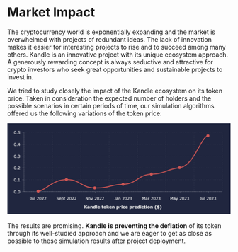 # Market Impact

The cryptocurrency world is exponentially expanding and
the market is overwhelmed with projects of redundant
ideas. The lack of innovation makes it easier for interesting
projects to rise and to succeed among many others.
Kandle is an innovative project with its unique ecosystem
approach. A generously rewarding concept is always
seductive and attractive for crypto investors who seek great
opportunities and sustainable projects to invest in.

We tried to study closely the impact of the Kandle
ecosystem on its token price. Taken in consideration the
expected number of holders and the possible scenarios in
certain periods of time, our simulation algorithms offered us
the following variations of the token price:

![](/assets/images/kandle_price_prediction.png )

The results are promising. **Kandle is preventing the deflation**
of its token through its well-studied approach and we are
eager to get as close as possible to these simulation results
after project deployment.